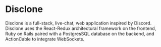 # Disclone

Disclone is a full-stack, live-chat, web application inspired by Discord. Disclone uses the React-Redux architectural framework on the frontend, Ruby on Rails paired with a PostgresSQL database on the backend, and ActionCable to integrate WebSockets.
